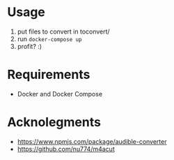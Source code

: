 # Usage

1. put files to convert in toconvert/
2. run `docker-compose up`
3. profit? :)

# Requirements

- Docker and Docker Compose

# Acknolegments

- https://www.npmjs.com/package/audible-converter
- https://github.com/nu774/m4acut
